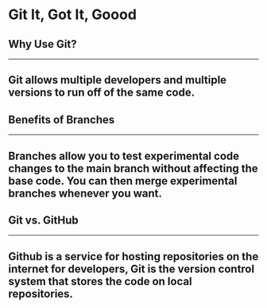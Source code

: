 # **Git It, Got It, Goood**

## Why Use Git?

---
Git allows multiple developers and multiple versions to run off of the same code. 
---

## Benefits of Branches

---
Branches allow you to test experimental code changes to the main branch without affecting the base code. You can then merge experimental branches whenever you want. 
---

## Git vs. GitHub

---
Github is a service for hosting repositories on the internet for developers, Git is the version control system that stores the code on local repositories. 
---